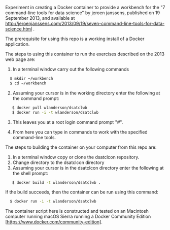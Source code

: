 Experiment in creating a Docker container to provide a workbench for the "7 command-line tools for data science" by jeroen janssens, published on 19 September 2013, and available at
  http://jeroenjanssens.com/2013/09/19/seven-command-line-tools-for-data-science.html .

The prerequisite for using this repo is a working install of a Docker application.

The steps to using this container to run the exercises described on the 2013 web page are:
1. In a terminal window carry out the following commands
```sh
  $ mkdir ~/workbench
  $ cd ~/workbench
```
2. Assuming your cursor is in the working directory enter the following at the command prompt:
```sh
   $ docker pull wlanderson/dsatclwb
   $ docker run -i -t wlanderson/dsatclwb
```
3. This leaves you at a root login command prompt "#".

4. From here you can type in commands to work with the specified command-line tools.

The steps to building the container on your computer from this repo are:
1. In a terminal window copy or clone the dsatclcon repository.
2. Change directory to the dsatclcon directory
3. Assuming your cursor is in the dsatclcon directory enter the following at the shell prompt:
```sh
   $ docker build -t wlanderson/dsatclwb .
```
If the build succeeds, then the container can be run using this command:
```sh
  $ docker run -i -t wlanderson/dsatclwb
```
  
The container script here is constructed and tested on an Macintosh computer running macOS Sierra running a Docker Community Edition [https://www.docker.com/community-edition].
